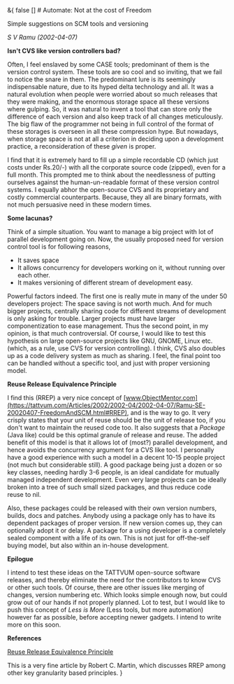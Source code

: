 &{<nil> false <nil> <nil> [] <nil> <nil> <nil> <nil> # Automate: Not at the cost of Freedom

Simple suggestions on SCM tools and versioning

*S V Ramu (2002-04-07)*

**Isn't CVS like version controllers bad?**

Often, I feel enslaved by some CASE tools; predominant of them is the version control system. These tools are so cool and so inviting, that we fail to notice the snare in them. The predominant lure is its seemingly indispensable nature, due to its hyped delta technology and all. It was a natural evolution when people were worried about so much releases that they were making, and the enormous storage space all these versions where gulping. So, it was natural to invent a tool that can store only the difference of each version and also keep track of all changes meticulously. The big flaw of the programmer not being in full control of the format of these storages is overseen in all these compression hype. But nowadays, when storage space is not at all a criterion in deciding upon a development practice, a reconsideration of these *given* is proper.

I find that it is extremely hard to fill up a simple recordable CD (which just costs under Rs.20/-) with all the corporate source code (zipped), even for a full month. This prompted me to think about the needlessness of putting ourselves against the human-un-readable format of these version control systems. I equally abhor the open-source CVS and its proprietary and costly commercial counterparts. Because, they all are binary formats, with not much persuasive need in these modern times.

**Some lacunas?**

Think of a simple situation. You want to manage a big project with lot of parallel development going on. Now, the usually proposed need for version control tool is for following reasons,

*   It saves space
*   It allows concurrency for developers working on it, without running over each other.
*   It makes versioning of different stream of development easy.

Powerful factors indeed. The first one is really mute in many of the under 50 developers project: The space saving is not worth much. And for much bigger projects, centrally sharing code for different streams of development is only asking for trouble. Larger projects must have larger componentization to ease management. Thus the second point, in my opinion, is that much controversial. Of course, I would like to test this hypothesis on large open-source projects like GNU, GNOME, Linux etc. (which, as a rule, use CVS for version controlling). I think, CVS also doubles up as a code delivery system as much as sharing. I feel, the final point too can be handled without a specific tool, and just with proper versioning model.

**Reuse Release Equivalence Principle**

I find this (RREP) a very nice concept of [www.ObjectMentor.com](https://tattvum.com/Articles/2002/2002-04/2002-04-07/Ramu-SE-20020407-FreedomAndSCM.html#RREP), and is the way to go. It very crisply states that your unit of reuse should be the unit of release too, if you don't want to maintain the reused code too. It also suggests that a *Package* (Java like) could be this optimal granule of release and reuse. The added benefit of this model is that it allows lot of (most?) parallel development, and hence avoids the concurrency argument for a CVS like tool. I personally have a good experience with such a model in a decent 10-15 people project (not much but considerable still). A good package being just a dozen or so key classes, needing hardly 3-6 people, is an ideal candidate for mutually managed independent development. Even very large projects can be ideally broken into a tree of such small sized packages, and thus reduce code reuse to nil.

Also, these packages could be released with their own version numbers, builds, docs and patches. Anybody using a package only has to have its dependent packages of proper version. If new version comes up, they can optionally adopt it or delay. A package for a using developer is a completely sealed component with a life of its own. This is not just for off-the-self buying model, but also within an in-house development.

**Epilogue**

I intend to test these ideas on the TATTVUM open-source software releases, and thereby eliminate the need for the contributors to know CVS or other such tools. Of course, there are other issues like merging of changes, version numbering etc. Which looks simple enough now, but could grow out of our hands if not properly planned. Lot to test, but I would like to push this concept of *Less is More* (Less tools, but more automation) however far as possible, before accepting newer gadgets. I intend to write more on this soon.

**References**

[Reuse Release Equivalence Principle](https://www.objectmentor.com/publications/granularity.pdf)

This is a very fine article by Robert C. Martin, which discusses RREP among other key granularity based principles.
}
